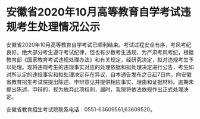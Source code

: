 # 安徽省2020年10月高等教育自学考试违规考生处理情况公示

安徽省2020年10月高等教育自学考试已顺利结束。考试过程安全有序，考风考纪良好。绝大部分考生遵守考试纪律，但也有少数考生违规，为严肃考风考纪，根据教育部《国家教育考试违规处理办法》和有关规定，经研究决定，拟对违规考生予以处理。现将违规考生的违规事实对应的处理依据和拟处理决定进行公告，考生如对所认定的违规事实和拟处理决定存在异议，自本通告发布之日起7日内，向安徽省教育招生考试院提出陈述、申辩意见并提供相应事实、理由和证据材料。逾期未提出陈述、申辩的，视为放弃此项权利，届时，我院将依法依规作出正式处理决定。

安徽省教育招生考试院联系电话：0551-63609561,63609520。